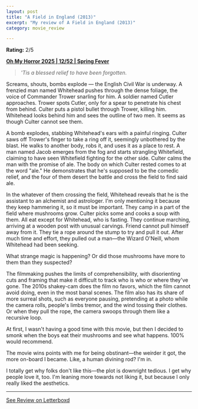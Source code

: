 ```yaml
---
layout: post
title: "A Field in England (2013)"
excerpt: "My review of A Field in England (2013)"
category: movie_review

---
```


**Rating:** 2/5

<b><a href="https://boxd.it/BQGCY/detail">Oh My Horror 2025 | 12/52 | Spring Fever</a></b>

<blockquote><i>'Tis a blessed relief to have been forgotten.</i></blockquote>

Screams, shouts, bombs explode — the English Civil War is underway. A frenzied man named Whitehead pushes through the dense foliage, the voice of Commander Trower snarling for him. A soldier named Cutler approaches. Trower spots Cutler, only for a spear to penetrate his chest from behind. Culter puts a pistol bullet through Trower, killing him. Whitehead looks behind him and sees the outline of two men. It seems as though Culter cannot see them.

A bomb explodes, stabbing Whitehead's ears with a painful ringing. Culter saws off Trower's finger to take a ring off it, seemingly unbothered by the blast. He walks to another body, robs it, and uses it as a place to rest. A man named Jacob emerges from the fog and starts strangling Whitefield, claiming to have seen Whitefield fighting for the other side. Culter calms the man with the promise of ale. The body on which Culter rested comes to at the word "ale." He demonstrates that he's supposed to be the comedic relief, and the four of them desert the battle and cross the field to find said ale.

In the whatever of them crossing the field, Whitehead reveals that he is the assistant to an alchemist and astrologer. I'm only mentioning it because they keep hammering it, so it must be important. They camp in a part of the field where mushrooms grow. Culter picks some and cooks a soup with them. All eat except for Whitehead, who is fasting. They continue marching, arriving at a wooden post with unusual carvings. Friend cannot pull himself away from it. They tie a rope around the stump to try and pull it out. After much time and effort, they pulled out a man—the Wizard O'Neill, whom Whitehead had been seeking.

What strange magic is happening? Or did those mushrooms have more to them than they suspected?

The filmmaking pushes the limits of comprehensibility, with disorienting cuts and framing that make it difficult to track who is who or where they've gone. The 2010s shakey-cam does the film no favors, which the film cannot avoid doing, even in the most banal scenes. The film also has its share of more surreal shots, such as everyone pausing, pretending at a photo while the camera rolls, people's limbs tremor, and the wind tossing their clothes. Or when they pull the rope, the camera swoops through them like a recursive loop.

At first, I wasn't having a good time with this movie, but then I decided to smonk when the boys eat their mushrooms and see what happens. 100% would recommend.

The movie wins points with me for being obstinant—the weirder it got, the more on-board I became. Like, a human divining rod? I'm in. 

I totally get why folks don't like this—the plot is downright tedious. I get why people love it, too. I'm leaning more towards not liking it, but because I only really liked the aesthetics.

<hr>

[See Review on Letterboxd](https://boxd.it/99RM3L)
